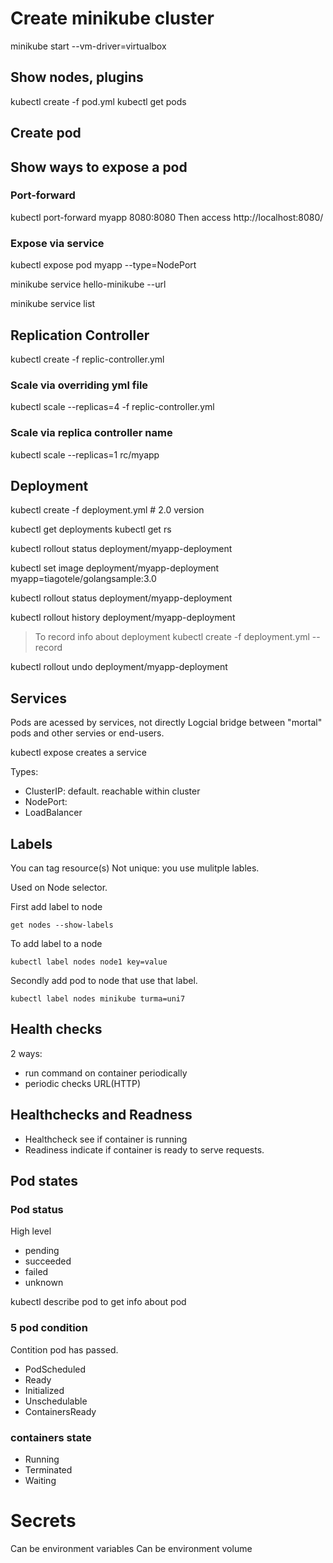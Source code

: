 # Create minikube cluster

minikube start --vm-driver=virtualbox

## Show nodes, plugins


kubectl create -f pod.yml
kubectl get pods
## Create pod

## Show ways to expose a pod

### Port-forward
kubectl port-forward myapp 8080:8080
Then access http://localhost:8080/

### Expose via service 

kubectl expose pod myapp --type=NodePort

minikube service hello-minikube --url

minikube service list

## Replication Controller

kubectl create -f replic-controller.yml 

### Scale via overriding yml file

kubectl scale --replicas=4 -f replic-controller.yml

### Scale via replica controller name
kubectl scale --replicas=1 rc/myapp


## Deployment
kubectl create -f deployment.yml # 2.0 version

kubectl get deployments
kubectl get rs

kubectl rollout status deployment/myapp-deployment

kubectl set image deployment/myapp-deployment myapp=tiagotele/golangsample:3.0

kubectl rollout status deployment/myapp-deployment

kubectl rollout history deployment/myapp-deployment

> To record info about deployment
> kubectl create -f deployment.yml --record

kubectl rollout undo deployment/myapp-deployment

## Services
Pods are acessed by services, not directly
Logcial bridge between "mortal" pods and other servies or end-users.

kubectl expose creates a service

Types:
- ClusterIP: default. reachable within cluster
- NodePort: 
- LoadBalancer

## Labels

You can tag resource(s)
Not unique: you use mulitple lables.

Used on Node selector.

First add label to node

```
get nodes --show-labels
```

To add label to a node
```
kubectl label nodes node1 key=value
```

Secondly add pod to node that use that label.
```
kubectl label nodes minikube turma=uni7
```

## Health checks

2 ways:
- run command on container periodically
- periodic checks URL(HTTP)

## Healthchecks and Readness
- Healthcheck see if container is running
- Readiness indicate if container is ready to serve requests.



## Pod states

### Pod status
High level

- pending
- succeeded
- failed
- unknown

kubectl describe pod to get info about pod

### 5 pod condition
Contition pod has passed.

- PodScheduled
- Ready
- Initialized
- Unschedulable
- ContainersReady

### containers state
- Running
- Terminated
- Waiting

# Secrets

Can be environment variables
Can be environment volume